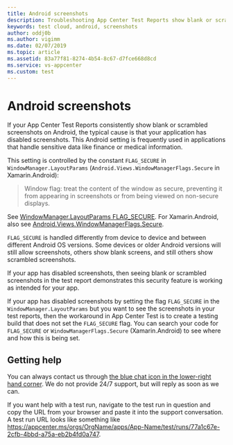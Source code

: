 ```yaml
---
title: Android screenshots
description: Troubleshooting App Center Test Reports show blank or scrambled screenshots on Android
keywords: test cloud, android, screenshots
author: oddj0b
ms.author: vigimm
ms.date: 02/07/2019
ms.topic: article
ms.assetid: 83a77f81-8274-4b54-8c67-d7fce668d8cd
ms.service: vs-appcenter
ms.custom: test
---
```


# Android screenshots

If your App Center Test Reports consistently show blank or scrambled screenshots on Android, the typical cause is that your application has disabled screenshots. This Android setting is frequently used in applications that handle sensitive data like finance or medical information.

This setting is controlled by the constant `FLAG_SECURE` in `WindowManager.LayoutParams` (`Android.Views.WindowManagerFlags.Secure` in Xamarin.Android):

 >Window flag: treat the content of the window as secure, preventing it from appearing in screenshots or from being viewed on non-secure displays.

See [WindowManager.LayoutParams FLAG_SECURE](https://developer.android.com/reference/android/view/WindowManager.LayoutParams#FLAG_SECURE). For Xamarin.Android, also see [Android.Views.WindowManagerFlags.Secure](https://docs.microsoft.com/dotnet/api/android.views.windowmanagerflags).

`FLAG_SECURE` is handled differently from device to device and between different Android OS versions. Some devices or older Android versions will still allow screenshots, others show blank screens, and still others show scrambled screenshots.

If your app has disabled screenshots, then seeing blank or scrambled screenshots in the test report demonstrates this security feature is working as intended for your app.

If your app has disabled screenshots by setting the flag `FLAG_SECURE` in the `WindowManager.LayoutParams` but you want to see the screenshots in your test reports, then the workaround in App Center Test is to create a testing build that does not set the `FLAG_SECURE` flag. You can search your code for `FLAG_SECURE` or `WindowManagerFlags.Secure` (Xamarin.Android) to see where and how this is being set.

## Getting help

You can always contact us through [the blue chat icon in the lower-right hand corner](https://intercom.help/appcenter/getting-started/getting-help-with-app-center). We do not provide 24/7 support, but will reply as soon as we can.

If you want help with a test run, navigate to the test run in question and copy the URL from your browser and paste it into the support conversation. A test run URL looks like something like https://appcenter.ms/orgs/OrgName/apps/App-Name/test/runs/77a1c67e-2cfb-4bbd-a75a-eb2b4fd0a747.
